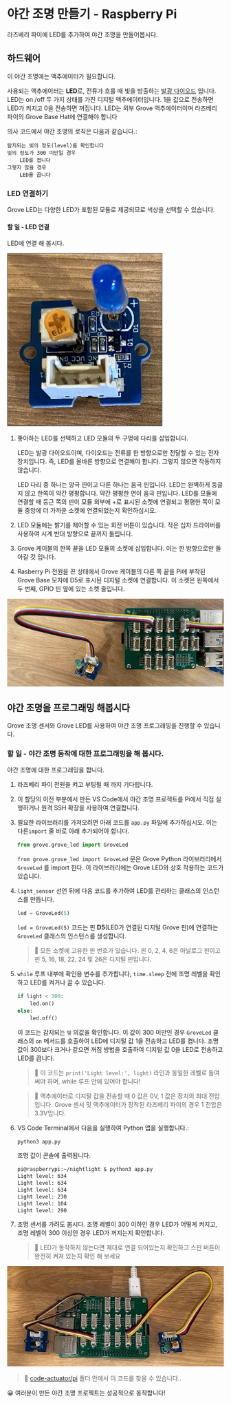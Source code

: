 # 야간 조명 만들기 - Raspberry Pi

라즈베리 파이에 LED를 추가하여 야간 조명을 만들어봅시다.

## 하드웨어

이 야간 조명에는 액추에이터가 필요합니다.

사용되는 액추에이터는 **LED**로, 전류가 흐를 때 빛을 방출하는 [발광 다이오드](https://wikipedia.org/wiki/Light-emitting_diode) 입니다. LED는 on /off 두 가지 상태를 가진 디지털 액추에이터입니다. 1을 값으로 전송하면 LED가 켜지고 0을 전송하면 꺼집니다. LED는 외부 Grove 액추에이터이며 라즈베리 파이의 Grove Base Hat에 연결해야 합니다

의사 코드에서 야간 조명의 로직은 다음과 같습니다.:

```output
탐지되는 빛의 정도(level)를 확인합니다
빛의 정도가 300 미만일 경우
    LED를 켭니다
그렇지 않을 경우
    LED를 끕니다
```

### LED 연결하기

Grove LED는 다양한 LED가 포함된 모듈로 제공되므로 색상을 선택할 수 있습니다.

#### 할 일 - LED 연결

LED에 연결 해 봅시다.

![grove LED](../../../../images/grove-led.png)

1. 좋아하는 LED를 선택하고 LED 모듈의 두 구멍에 다리를 삽입합니다.

    LED는 발광 다이오드이며, 다이오드는 전류를 한 방향으로만 전달할 수 있는 전자 장치입니다. 즉, LED를 올바른 방향으로 연결해야 합니다. 그렇지 않으면 작동하지 않습니다.

    LED 다리 중 하나는 양극 핀이고 다른 하나는 음극 핀입니다. LED는 완벽하게 둥글지 않고 한쪽이 약간 평평합니다. 약간 평평한 면이 음극 핀입니다. LED를 모듈에 연결할 때 둥근 쪽의 핀이 모듈 외부에 +로 표시된 소켓에 연결되고 평평한 쪽이 모듈 중앙에 더 가까운 소켓에 연결되었는지 확인하십시오.

1. LED 모듈에는 밝기를 제어할 수 있는 회전 버튼이 있습니다. 작은 십자 드라이버를 사용하여 시계 반대 방향으로 끝까지 돌립니다.

1. Grove 케이블의 한쪽 끝을 LED 모듈의 소켓에 삽입합니다. 이는 한 방향으로만 돌아갈 것 입니다.

1. Rasberry Pi 전원을 끈 상태에서 Grove 케이블의 다른 쪽 끝을 Pi에 부착된 Grove Base 모자에 D5로 표시된 디지털 소켓에 연결합니다. 이 소켓은 왼쪽에서 두 번째, GPIO 핀 옆에 있는 소켓 줄입니다.

![소켓 D5에 연결된 Grove LED](../../../../images/pi-led.png)

## 야간 조명을 프로그래밍 해봅시다

Grove 조명 센서와 Grove LED를 사용하여 야간 조명 프로그래밍을 진행할 수 있습니다.

### 할 일 - 야간 조명 동작에 대한 프로그래밍을 해 봅시다.

야간 조명에 대한 프로그래밍을 합니다.

1. 라즈베리 파이 전원을 켜고 부팅될 때 까지 기다립니다.

1. 이 할당의 이전 부분에서 만든 VS Code에서 야간 조명 프로젝트를 Pi에서 직접 실행하거나 원격 SSH 확장을 사용하여 연결합니다.

1. 필요한 라이브러리를 가져오려면 아래 코드를 `app.py` 파일에 추가하십시오. 이는 다른`import` 줄 바로 아래 추가되어야 합니다.

    ```python
    from grove.grove_led import GroveLed
    ```

    `from grove.grove_led import GroveLed` 문은 Grove Python 라이브러리에서  `GroveLed` 를 import 한다. 이 라이브러리에는 Grove LED와 상호 작용하는 코드가 있습니다.
    
1. `light_sensor` 선언 뒤에 다음 코드를 추가하여 LED를 관리하는 클래스의 인스턴스를 만듭니다.

    ```python
    led = GroveLed(5)
    ```

    `led = GroveLed(5)` 코드는 핀 **D5**(LED가 연결된 디지털 Grove 핀)에 연결하는 `GroveLed` 클래스의 인스턴스를 생성합니다. 

    > 💁 모든 소켓에 고유한 핀 번호가 있습니다. 핀 0, 2, 4, 6은 아날로그 핀이고 핀 5, 16, 18, 22, 24 및 26은 디지털 핀입니다.
    
1. `while` 루프 내부에 확인용 변수를 추가합니다,  `time.sleep` 전에 조명 레벨을 확인하고 LED를 켜거나 끌 수 있습니다.

    ```python
    if light < 300:
        led.on()
    else:
        led.off()
    ```

    이 코드는 감지되는 `빛` 의값을 확인합니다. 이 값이 300 미만인 경우 `GroveLed` 클래스의 `on` 메서드를 호출하여 LED에 디지털 값 1을 전송하고 LED를 켭니다. 조명 값이 300보다 크거나 같으면 꺼짐 방법을 호출하여 디지털 값 0을 LED로 전송하고 LED를 끕니다.
    
    > 💁 이 코드는 `print('Light level:', light)` 라인과 동일한 레벨로 들여써야 하며, while 루프 안에 있어야 합니다!

    > 💁 액추에이터로 디지털 값을 전송할 때 0 값은 0V, 1 값은 장치의 최대 전압입니다. Grove 센서 및 액추에이터가 장착된 라즈베리 파이의 경우 1 전압은 3.3V입니다.
    
1. VS Code Terminal에서 다음을 실행하여 Python 앱을 실행합니다.:

    ```sh
    python3 app.py
    ```

    조명 값이 콘솔에 출력됩니다.

    ```output
    pi@raspberrypi:~/nightlight $ python3 app.py 
    Light level: 634
    Light level: 634
    Light level: 634
    Light level: 230
    Light level: 104
    Light level: 290
    ```

1. 조명 센서를 가려도 봅시다. 조명 레벨이 300 이하인 경우 LED가 어떻게 켜지고, 조명 레벨이 300 이상인 경우 LED가 꺼지는지 확인합니다.

    > 💁 LED가 동작하지 않는다면 제대로 연결 되어있는지 확인하고 스핀 버튼이 완전히 켜져 있는지 확인 해 보세요
    
![Light Level 변화에 따라 Pi에 연결된 LED가 켜지고 꺼집니다.](../../../../images/pi-running-assignment-1-1.gif)

> 💁  [code-actuator/pi](code-actuator/pi) 폴더 안에서 이 코드를 찾을 수 있습니다..

😀 여러분이  만든 야간 조명 프로젝트는 성공적으로 동작합니다!
